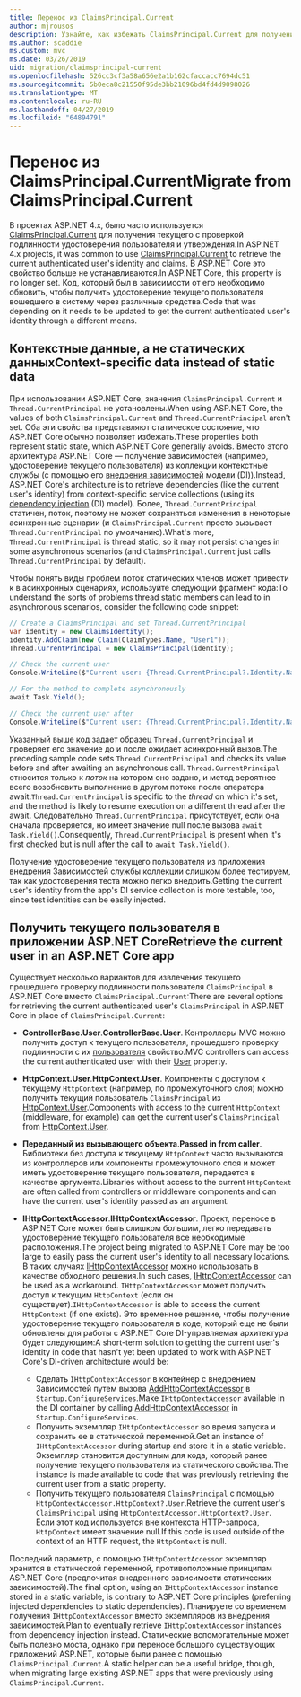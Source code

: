 ```yaml
---
title: Перенос из ClaimsPrincipal.Current
author: mjrousos
description: Узнайте, как избежать ClaimsPrincipal.Current для получения удостоверения текущего прошедшего проверку подлинности пользователя и утверждения в ASP.NET Core.
ms.author: scaddie
ms.custom: mvc
ms.date: 03/26/2019
uid: migration/claimsprincipal-current
ms.openlocfilehash: 526cc3cf3a58a656e2a1b162cfaccacc7694dc51
ms.sourcegitcommit: 5b0eca8c21550f95de3bb21096bd4fd4d9098026
ms.translationtype: MT
ms.contentlocale: ru-RU
ms.lasthandoff: 04/27/2019
ms.locfileid: "64894791"
---
```

# <a name="migrate-from-claimsprincipalcurrent"></a><span data-ttu-id="39f2e-103">Перенос из ClaimsPrincipal.Current</span><span class="sxs-lookup"><span data-stu-id="39f2e-103">Migrate from ClaimsPrincipal.Current</span></span>

<span data-ttu-id="39f2e-104">В проектах ASP.NET 4.x, было часто используется [ClaimsPrincipal.Current](/dotnet/api/system.security.claims.claimsprincipal.current) для получения текущего с проверкой подлинности удостоверения пользователя и утверждения.</span><span class="sxs-lookup"><span data-stu-id="39f2e-104">In ASP.NET 4.x projects, it was common to use [ClaimsPrincipal.Current](/dotnet/api/system.security.claims.claimsprincipal.current) to retrieve the current authenticated user's identity and claims.</span></span> <span data-ttu-id="39f2e-105">В ASP.NET Core это свойство больше не устанавливаются.</span><span class="sxs-lookup"><span data-stu-id="39f2e-105">In ASP.NET Core, this property is no longer set.</span></span> <span data-ttu-id="39f2e-106">Код, который был в зависимости от его необходимо обновить, чтобы получить удостоверение текущего пользователя вошедшего в систему через различные средства.</span><span class="sxs-lookup"><span data-stu-id="39f2e-106">Code that was depending on it needs to be updated to get the current authenticated user's identity through a different means.</span></span>

## <a name="context-specific-data-instead-of-static-data"></a><span data-ttu-id="39f2e-107">Контекстные данные, а не статических данных</span><span class="sxs-lookup"><span data-stu-id="39f2e-107">Context-specific data instead of static data</span></span>

<span data-ttu-id="39f2e-108">При использовании ASP.NET Core, значения `ClaimsPrincipal.Current` и `Thread.CurrentPrincipal` не установлены.</span><span class="sxs-lookup"><span data-stu-id="39f2e-108">When using ASP.NET Core, the values of both `ClaimsPrincipal.Current` and `Thread.CurrentPrincipal` aren't set.</span></span> <span data-ttu-id="39f2e-109">Оба эти свойства представляют статическое состояние, что ASP.NET Core обычно позволяет избежать.</span><span class="sxs-lookup"><span data-stu-id="39f2e-109">These properties both represent static state, which ASP.NET Core generally avoids.</span></span> <span data-ttu-id="39f2e-110">Вместо этого архитектура ASP.NET Core — получение зависимостей (например, удостоверение текущего пользователя) из коллекции контекстные службы (с помощью его [внедрения зависимостей](xref:fundamentals/dependency-injection) модели (DI)).</span><span class="sxs-lookup"><span data-stu-id="39f2e-110">Instead, ASP.NET Core's architecture is to retrieve dependencies (like the current user's identity) from context-specific service collections (using its [dependency injection](xref:fundamentals/dependency-injection) (DI) model).</span></span> <span data-ttu-id="39f2e-111">Более, `Thread.CurrentPrincipal` статичен, поток, поэтому не может сохраняться изменения в некоторые асинхронные сценарии (и `ClaimsPrincipal.Current` просто вызывает `Thread.CurrentPrincipal` по умолчанию).</span><span class="sxs-lookup"><span data-stu-id="39f2e-111">What's more, `Thread.CurrentPrincipal` is thread static, so it may not persist changes in some asynchronous scenarios (and `ClaimsPrincipal.Current` just calls `Thread.CurrentPrincipal` by default).</span></span>

<span data-ttu-id="39f2e-112">Чтобы понять виды проблем поток статических членов может привести к в асинхронных сценариях, используйте следующий фрагмент кода:</span><span class="sxs-lookup"><span data-stu-id="39f2e-112">To understand the sorts of problems thread static members can lead to in asynchronous scenarios, consider the following code snippet:</span></span>

```csharp
// Create a ClaimsPrincipal and set Thread.CurrentPrincipal
var identity = new ClaimsIdentity();
identity.AddClaim(new Claim(ClaimTypes.Name, "User1"));
Thread.CurrentPrincipal = new ClaimsPrincipal(identity);

// Check the current user
Console.WriteLine($"Current user: {Thread.CurrentPrincipal?.Identity.Name}");

// For the method to complete asynchronously
await Task.Yield();

// Check the current user after
Console.WriteLine($"Current user: {Thread.CurrentPrincipal?.Identity.Name}");
```

<span data-ttu-id="39f2e-113">Указанный выше код задает образец `Thread.CurrentPrincipal` и проверяет его значение до и после ожидает асинхронный вызов.</span><span class="sxs-lookup"><span data-stu-id="39f2e-113">The preceding sample code sets `Thread.CurrentPrincipal` and checks its value before and after awaiting an asynchronous call.</span></span> <span data-ttu-id="39f2e-114">`Thread.CurrentPrincipal` относится только к *поток* на котором оно задано, и метод вероятнее всего возобновить выполнение в другом потоке после оператора await.</span><span class="sxs-lookup"><span data-stu-id="39f2e-114">`Thread.CurrentPrincipal` is specific to the *thread* on which it's set, and the method is likely to resume execution on a different thread after the await.</span></span> <span data-ttu-id="39f2e-115">Следовательно `Thread.CurrentPrincipal` присутствует, если она сначала проверяется, но имеет значение null после вызова `await Task.Yield()`.</span><span class="sxs-lookup"><span data-stu-id="39f2e-115">Consequently, `Thread.CurrentPrincipal` is present when it's first checked but is null after the call to `await Task.Yield()`.</span></span>

<span data-ttu-id="39f2e-116">Получение удостоверение текущего пользователя из приложения внедрения Зависимостей службы коллекции слишком более тестируем, так как удостоверения теста можно легко внедрить.</span><span class="sxs-lookup"><span data-stu-id="39f2e-116">Getting the current user's identity from the app's DI service collection is more testable, too, since test identities can be easily injected.</span></span>

## <a name="retrieve-the-current-user-in-an-aspnet-core-app"></a><span data-ttu-id="39f2e-117">Получить текущего пользователя в приложении ASP.NET Core</span><span class="sxs-lookup"><span data-stu-id="39f2e-117">Retrieve the current user in an ASP.NET Core app</span></span>

<span data-ttu-id="39f2e-118">Существует несколько вариантов для извлечения текущего прошедшего проверку подлинности пользователя `ClaimsPrincipal` в ASP.NET Core вместо `ClaimsPrincipal.Current`:</span><span class="sxs-lookup"><span data-stu-id="39f2e-118">There are several options for retrieving the current authenticated user's `ClaimsPrincipal` in ASP.NET Core in place of `ClaimsPrincipal.Current`:</span></span>

* <span data-ttu-id="39f2e-119">**ControllerBase.User**.</span><span class="sxs-lookup"><span data-stu-id="39f2e-119">**ControllerBase.User**.</span></span> <span data-ttu-id="39f2e-120">Контроллеры MVC можно получить доступ к текущего пользователя, прошедшего проверку подлинности с их [пользователя](/dotnet/api/microsoft.aspnetcore.mvc.controllerbase.user) свойство.</span><span class="sxs-lookup"><span data-stu-id="39f2e-120">MVC controllers can access the current authenticated user with their [User](/dotnet/api/microsoft.aspnetcore.mvc.controllerbase.user) property.</span></span>
* <span data-ttu-id="39f2e-121">**HttpContext.User**.</span><span class="sxs-lookup"><span data-stu-id="39f2e-121">**HttpContext.User**.</span></span> <span data-ttu-id="39f2e-122">Компоненты с доступом к текущему `HttpContext` (например, по промежуточного слоя) можно получить текущий пользователь `ClaimsPrincipal` из [HttpContext.User](/dotnet/api/microsoft.aspnetcore.http.httpcontext.user).</span><span class="sxs-lookup"><span data-stu-id="39f2e-122">Components with access to the current `HttpContext` (middleware, for example) can get the current user's `ClaimsPrincipal` from [HttpContext.User](/dotnet/api/microsoft.aspnetcore.http.httpcontext.user).</span></span>
* <span data-ttu-id="39f2e-123">**Переданный из вызывающего объекта**.</span><span class="sxs-lookup"><span data-stu-id="39f2e-123">**Passed in from caller**.</span></span> <span data-ttu-id="39f2e-124">Библиотеки без доступа к текущему `HttpContext` часто вызываются из контроллеров или компоненты промежуточного слоя и может иметь удостоверение текущего пользователя, передается в качестве аргумента.</span><span class="sxs-lookup"><span data-stu-id="39f2e-124">Libraries without access to the current `HttpContext` are often called from controllers or middleware components and can have the current user's identity passed as an argument.</span></span>
* <span data-ttu-id="39f2e-125">**IHttpContextAccessor**.</span><span class="sxs-lookup"><span data-stu-id="39f2e-125">**IHttpContextAccessor**.</span></span> <span data-ttu-id="39f2e-126">Проект, переносе в ASP.NET Core может быть слишком большим, легко передавать удостоверение текущего пользователя все необходимые расположения.</span><span class="sxs-lookup"><span data-stu-id="39f2e-126">The project being migrated to ASP.NET Core may be too large to easily pass the current user's identity to all necessary locations.</span></span> <span data-ttu-id="39f2e-127">В таких случаях [IHttpContextAccessor](/dotnet/api/microsoft.aspnetcore.http.ihttpcontextaccessor) можно использовать в качестве обходного решения.</span><span class="sxs-lookup"><span data-stu-id="39f2e-127">In such cases, [IHttpContextAccessor](/dotnet/api/microsoft.aspnetcore.http.ihttpcontextaccessor) can be used as a workaround.</span></span> <span data-ttu-id="39f2e-128">`IHttpContextAccessor` может получить доступ к текущим `HttpContext` (если он существует).</span><span class="sxs-lookup"><span data-stu-id="39f2e-128">`IHttpContextAccessor` is able to access the current `HttpContext` (if one exists).</span></span> <span data-ttu-id="39f2e-129">Это временное решение, чтобы получение удостоверение текущего пользователя в коде, который еще не были обновлены для работы с ASP.NET Core DI-управляемая архитектура будет следующим:</span><span class="sxs-lookup"><span data-stu-id="39f2e-129">A short-term solution to getting the current user's identity in code that hasn't yet been updated to work with ASP.NET Core's DI-driven architecture would be:</span></span>

  * <span data-ttu-id="39f2e-130">Сделать `IHttpContextAccessor` в контейнер с внедрением Зависимостей путем вызова [AddHttpContextAccessor](https://github.com/aspnet/Hosting/issues/793) в `Startup.ConfigureServices`.</span><span class="sxs-lookup"><span data-stu-id="39f2e-130">Make `IHttpContextAccessor` available in the DI container by calling [AddHttpContextAccessor](https://github.com/aspnet/Hosting/issues/793) in `Startup.ConfigureServices`.</span></span>
  * <span data-ttu-id="39f2e-131">Получить экземпляр `IHttpContextAccessor` во время запуска и сохранить ее в статической переменной.</span><span class="sxs-lookup"><span data-stu-id="39f2e-131">Get an instance of `IHttpContextAccessor` during startup and store it in a static variable.</span></span> <span data-ttu-id="39f2e-132">Экземпляр становится доступным для кода, который ранее получение текущего пользователя из статического свойства.</span><span class="sxs-lookup"><span data-stu-id="39f2e-132">The instance is made available to code that was previously retrieving the current user from a static property.</span></span>
  * <span data-ttu-id="39f2e-133">Получить текущего пользователя `ClaimsPrincipal` с помощью `HttpContextAccessor.HttpContext?.User`.</span><span class="sxs-lookup"><span data-stu-id="39f2e-133">Retrieve the current user's `ClaimsPrincipal` using `HttpContextAccessor.HttpContext?.User`.</span></span> <span data-ttu-id="39f2e-134">Если этот код используется вне контекста HTTP-запроса, `HttpContext` имеет значение null.</span><span class="sxs-lookup"><span data-stu-id="39f2e-134">If this code is used outside of the context of an HTTP request, the `HttpContext` is null.</span></span>

<span data-ttu-id="39f2e-135">Последний параметр, с помощью `IHttpContextAccessor` экземпляр хранится в статической переменной, противоположные принципам ASP.NET Core (предпочитая внедренного зависимости статических зависимостей).</span><span class="sxs-lookup"><span data-stu-id="39f2e-135">The final option, using an `IHttpContextAccessor` instance stored in a static variable, is contrary to ASP.NET Core principles (preferring injected dependencies to static dependencies).</span></span> <span data-ttu-id="39f2e-136">Планируете со временем получения `IHttpContextAccessor` вместо экземпляров из внедрения зависимостей.</span><span class="sxs-lookup"><span data-stu-id="39f2e-136">Plan to eventually retrieve `IHttpContextAccessor` instances from dependency injection instead.</span></span> <span data-ttu-id="39f2e-137">Статические вспомогательные может быть полезно моста, однако при переносе большого существующих приложений ASP.NET, которые были ранее с помощью `ClaimsPrincipal.Current`.</span><span class="sxs-lookup"><span data-stu-id="39f2e-137">A static helper can be a useful bridge, though, when migrating large existing ASP.NET apps that were previously using `ClaimsPrincipal.Current`.</span></span>
